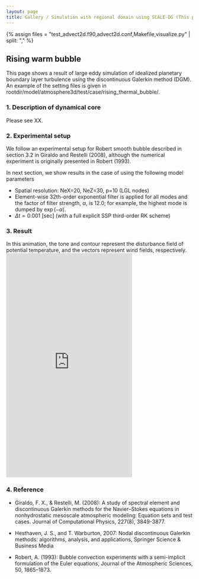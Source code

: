 ```yaml
---
layout: page
title: Gallery / Simulation with regional domain using SCALE-DG (This page is under construction)
---
```


{% assign files = "test_advect2d.f90,advect2d.conf,Makefile,visualize.py" | split: "," %}

## Rising warm bubble

This page shows a result of large eddy simulation of idealized planetary boundary layer turbulence using the discontinuous Galerkin method (DGM). 
An example of the setting files is given in rootdir/model/atmosphere3d/test/case/rising_thermal_bubble/.

### 1. Description of dynamical core

Please see XX.

### 2. Experimental setup

We follow an experimental setup for Robert smooth bubble described in section 3.2 in Giraldo and Restelli (2008), although the numerical experiment is originally presented in Robert (1993). 

In next section, we show results in the case of using the following model parameters 

- Spatial resolution: NeX=20, NeZ=30, p=10 (LGL nodes)
- Element-wise 32th-order exponential filter is applied for all modes and the factor of filter strength, $\alpha$, is 12.0; for example, the highest mode is dumped by $\exp{(-\alpha)}$.  
- $\Delta t=0.001$ [sec] (with a full explicit SSP third-order RK scheme)


### 3. Result

<div class="container">
  <div class="item">
    In this animation, the tone and contour represent the disturbance field of potential temperature, and the vectors represent wind fields, respectively. 
  </div>
  <div class="item">  
    <div class="youtube">    
      <iframe  width="340" height="605" src="https://www.youtube.com/embed/{{ site.data.gallery.rising_warm_bubble_movie_id }}?rel=0" frameborder="0" allow="accelerometer; autoplay; clipboard-write; encrypted-media; gyroscope; picture-in-picture; web-share" allowfullscreen></iframe>
    </div>
  </div>
</div>

### 4. Reference

- Giraldo, F. X., & Restelli, M. (2008): A study of spectral element and discontinuous Galerkin methods for the Navier–Stokes equations in nonhydrostatic mesoscale atmospheric modeling: Equation sets and test cases. Journal of Computational Physics, 227(8), 3849-3877.

- Hesthaven, J. S., and T. Warburton, 2007: Nodal discontinuous Galerkin methods: algorithms, analysis, and applications, Springer Science & Business Media

- Robert, A. (1993): Bubble convection experiments with a semi-implicit formulation of the Euler equations, Journal of the Atmospheric
Sciences, 50, 1865–1873. 